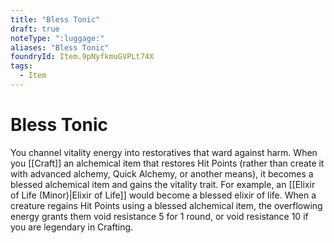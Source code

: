 ```yaml
---
title: "Bless Tonic"
draft: true
noteType: ":luggage:"
aliases: "Bless Tonic"
foundryId: Item.9pNyfkmuGVPLt74X
tags:
  - Item
---
```


# Bless Tonic

You channel vitality energy into restoratives that ward against harm. When you [[Craft]] an alchemical item that restores Hit Points (rather than create it with advanced alchemy, Quick Alchemy, or another means), it becomes a blessed alchemical item and gains the vitality trait. For example, an [[Elixir of Life (Minor)|Elixir of Life]] would become a blessed elixir of life. When a creature regains Hit Points using a blessed alchemical item, the overflowing energy grants them void resistance 5 for 1 round, or void resistance 10 if you are legendary in Crafting.

